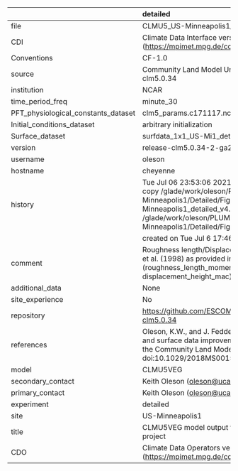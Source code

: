 |                                     | detailed                                                                                                                                                                                                                                    |
|:------------------------------------|:--------------------------------------------------------------------------------------------------------------------------------------------------------------------------------------------------------------------------------------------|
| file                                | CLMU5_US-Minneapolis1_detailed_v4.nc                                                                                                                                                                                                        |
| CDI                                 | Climate Data Interface version 1.9.9 (https://mpimet.mpg.de/cdi)                                                                                                                                                                            |
| Conventions                         | CF-1.0                                                                                                                                                                                                                                      |
| source                              | Community Land Model Urban version 5 - release-clm5.0.34                                                                                                                                                                                    |
| institution                         | NCAR                                                                                                                                                                                                                                        |
| time_period_freq                    | minute_30                                                                                                                                                                                                                                   |
| PFT_physiological_constants_dataset | clm5_params.c171117.nc                                                                                                                                                                                                                      |
| Initial_conditions_dataset          | arbitrary initialization                                                                                                                                                                                                                    |
| Surface_dataset                     | surfdata_1x1_US-Mi1_detailed_simyr2000_c210622.nc                                                                                                                                                                                           |
| version                             | release-clm5.0.34-2-ga2989b04                                                                                                                                                                                                               |
| username                            | oleson                                                                                                                                                                                                                                      |
| hostname                            | cheyenne                                                                                                                                                                                                                                    |
| history                             | Tue Jul 06 23:53:06 2021: cdo -f nc4 -z zip -b F32 copy /glade/work/oleson/PLUMBER/PLUMBER/US-Minneapolis1/Detailed/Figure5/CLMU5_US-Minneapolis1_detailed_v4.nc /glade/work/oleson/PLUMBER/PLUMBER/US-Minneapolis1/Detailed/Figure5/tmp.nc |
|                                     | created on Tue Jul  6 17:46:54 MDT 2021                                                                                                                                                                                                     |
| comment                             | Roughness length/Displacement height from Macdonald et al. (1998) as provided in parameter input file (roughness_length_momentum_mac and displacement_height_mac)                                                                           |
| additional_data                     | None                                                                                                                                                                                                                                        |
| site_experience                     | No                                                                                                                                                                                                                                          |
| repository                          | https://github.com/ESCOMP/CTSM/releases/tag/release-clm5.0.34                                                                                                                                                                               |
| references                          | Oleson, K.W., and J. Feddema, 2019: Parameterization and surface data improvements and new capabilities for the Community Land Model Urban (CLMU), JAMES, 11, doi:10.1029/2018MS001586.                                                     |
| model                               | CLMU5VEG                                                                                                                                                                                                                                    |
| secondary_contact                   | Keith Oleson (oleson@ucar.edu)                                                                                                                                                                                                              |
| primary_contact                     | Keith Oleson (oleson@ucar.edu)                                                                                                                                                                                                              |
| experiment                          | detailed                                                                                                                                                                                                                                    |
| site                                | US-Minneapolis1                                                                                                                                                                                                                             |
| title                               | CLMU5VEG model output for the Urban-PLUMBER project                                                                                                                                                                                         |
| CDO                                 | Climate Data Operators version 1.9.9 (https://mpimet.mpg.de/cdo)                                                                                                                                                                            |
